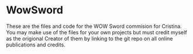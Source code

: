 WowSword
========

These are the files and code for the WOW Sword commision for Cristina. You may make use of the files for your own projects
but must credit myself as the origional Creator of them by linking to the git repo on all online publications and credits.
